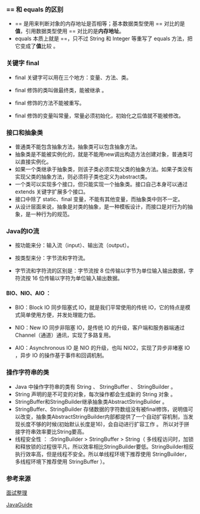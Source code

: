 ### == 和 equals 的区别

- == 是用来判断对象的内存地址是否相等；基本数据类型使用  == 对比的是**值**，引用数据类型使用 == 对比的是**内存地址**。
- equals   本质上就是 ==，只不过 String 和 Integer 等重写了 equals 方法，把它变成了**值**比较 。

### 关键字 final

-  final 关键字可以用在三个地方：变量、方法、类。 

- final 修饰的类叫做最终类，能被继承 。
- final 修饰的方法不能被重写。 
- final 修饰的变量叫常量，常量必须初始化，初始化之后值就不能被修改。 

### 接口和抽象类

-  普通类不能包含抽象方法，抽象类可以包含抽象方法。 
-  抽象类是不能被实例化的，就是不能用new调出构造方法创建对象，普通类可以直接实例化。 
-  如果一个类继承于抽象类，则该子类必须实现父类的抽象方法。如果子类没有实现父类的抽象方法，则必须将子类也定义为abstract类。 
- 一个类可以实现多个接口，但只能实现一个抽象类。接口自己本身可以通过 extends 关键字扩展多个接口。
- 接口中除了 static、final 变量，不能有其他变量，而抽象类中则不一定。
- 从设计层面来说，抽象是对类的抽象，是一种模板设计，而接口是对行为的抽象，是一种行为的规范。

### Java的IO流

-  按功能来分：输入流（input）、输出流（output）。 

-  按类型来分：字节流和字符流。 

-  字节流和字符流的区别是：字节流按 8 位传输以字节为单位输入输出数据，字符流按 16 位传输以字符为单位输入输出数据。 

  ####  BIO、NIO、AIO ：

  -  BIO：Block IO 同步阻塞式 IO，就是我们平常使用的传统 IO，它的特点是模式简单使用方便，并发处理能力低。 

  -  NIO：New IO 同步非阻塞 IO，是传统 IO 的升级，客户端和服务器端通过 Channel（通道）通讯，实现了多路复用。 

  -  AIO：Asynchronous IO 是 NIO 的升级，也叫 NIO2，实现了异步非堵塞 IO ，异步 IO 的操作基于事件和回调机制。

     

### 操作字符串的类

-   Java 中操作字符串的类有 String 、 StringBuffer 、 StringBuilder 。
-   String 声明的是不可变的对象，每次操作都会生成新的 String 对象 。
-   StringBuffer和StringBuilder继承抽象类AbstractStringBuilder 。
-  StringBuffer、StringBuilder 存储数据的字符数组没有被final修饰，说明值可以改变，抽象类AbstractStringBuilder内部都提供了一个自动扩容机制，当发现长度不够的时候(初始默认长度是16)，会自动进行扩容工作 。 所以对于拼接字符串效率要比String要高。 
-  线程安全性 ： :StringBuilder > StringBuffer > String（ 多线程访问时，加锁和释放锁的过程很平凡，所以效率相比StringBuilder要低。StringBuilder相反执行效率高，但是线程不安全。所以单线程环境下推荐使用 StringBuilder，多线程环境下推荐使用 StringBuffer ）。 

### 参考来源

[面试整理]( https://www.cnblogs.com/Zz-maker/p/11193930.html )

[JavaGuide](https://snailclimb.gitee.io/javaguide/#/docs/java/Java基础知识) 